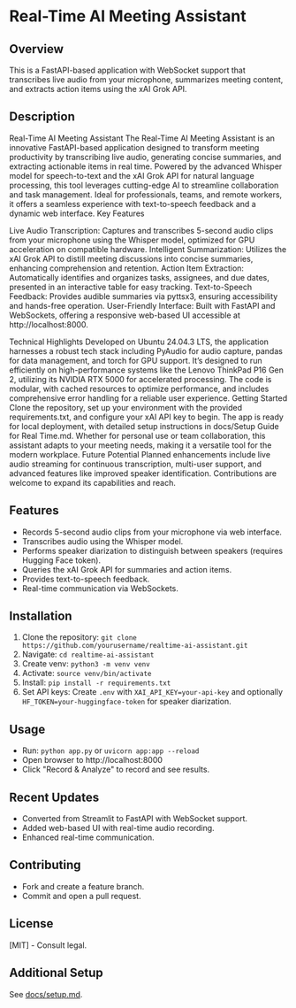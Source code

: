 # Real-Time AI Meeting Assistant

## Overview
This is a FastAPI-based application with WebSocket support that transcribes live audio from your microphone, summarizes meeting content, and extracts action items using the xAI Grok API.

## Description
Real-Time AI Meeting Assistant
The Real-Time AI Meeting Assistant is an innovative FastAPI-based application designed to transform meeting productivity by transcribing live audio, generating concise summaries, and extracting actionable items in real time. Powered by the advanced Whisper model for speech-to-text and the xAI Grok API for natural language processing, this tool leverages cutting-edge AI to streamline collaboration and task management. Ideal for professionals, teams, and remote workers, it offers a seamless experience with text-to-speech feedback and a dynamic web interface.
Key Features

Live Audio Transcription: Captures and transcribes 5-second audio clips from your microphone using the Whisper model, optimized for GPU acceleration on compatible hardware.
Intelligent Summarization: Utilizes the xAI Grok API to distill meeting discussions into concise summaries, enhancing comprehension and retention.
Action Item Extraction: Automatically identifies and organizes tasks, assignees, and due dates, presented in an interactive table for easy tracking.
Text-to-Speech Feedback: Provides audible summaries via pyttsx3, ensuring accessibility and hands-free operation.
User-Friendly Interface: Built with FastAPI and WebSockets, offering a responsive web-based UI accessible at http://localhost:8000.

Technical Highlights
Developed on Ubuntu 24.04.3 LTS, the application harnesses a robust tech stack including PyAudio for audio capture, pandas for data management, and torch for GPU support. It’s designed to run efficiently on high-performance systems like the Lenovo ThinkPad P16 Gen 2, utilizing its NVIDIA RTX 5000 for accelerated processing. The code is modular, with cached resources to optimize performance, and includes comprehensive error handling for a reliable user experience.
Getting Started
Clone the repository, set up your environment with the provided requirements.txt, and configure your xAI API key to begin. The app is ready for local deployment, with detailed setup instructions in docs/Setup Guide for Real Time.md. Whether for personal use or team collaboration, this assistant adapts to your meeting needs, making it a versatile tool for the modern workplace.
Future Potential
Planned enhancements include live audio streaming for continuous transcription, multi-user support, and advanced features like improved speaker identification. Contributions are welcome to expand its capabilities and reach.

## Features
- Records 5-second audio clips from your microphone via web interface.
- Transcribes audio using the Whisper model.
- Performs speaker diarization to distinguish between speakers (requires Hugging Face token).
- Queries the xAI Grok API for summaries and action items.
- Provides text-to-speech feedback.
- Real-time communication via WebSockets.

## Installation
1. Clone the repository: `git clone https://github.com/yourusername/realtime-ai-assistant.git`
2. Navigate: `cd realtime-ai-assistant`
3. Create venv: `python3 -m venv venv`
4. Activate: `source venv/bin/activate`
5. Install: `pip install -r requirements.txt`
6. Set API keys: Create `.env` with `XAI_API_KEY=your-api-key` and optionally `HF_TOKEN=your-huggingface-token` for speaker diarization.

## Usage
- Run: `python app.py` or `uvicorn app:app --reload`
- Open browser to http://localhost:8000
- Click "Record & Analyze" to record and see results.

## Recent Updates
- Converted from Streamlit to FastAPI with WebSocket support.
- Added web-based UI with real-time audio recording.
- Enhanced real-time communication.

## Contributing
- Fork and create a feature branch.
- Commit and open a pull request.

## License
[MIT] - Consult legal.

## Additional Setup
See [docs/setup.md](docs/setup.md).
